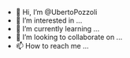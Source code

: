 - 👋 Hi, I’m @UbertoPozzoli
- 👀 I’m interested in ...
- 🌱 I’m currently learning ...
- 💞️ I’m looking to collaborate on ...
- 📫 How to reach me ...

<!---
UbertoPozzoli/UbertoPozzoli is a ✨ special ✨ repository because its `README.md` (this file) appears on your GitHub profile.
You can click the Preview link to take a look at your changes.
--->
